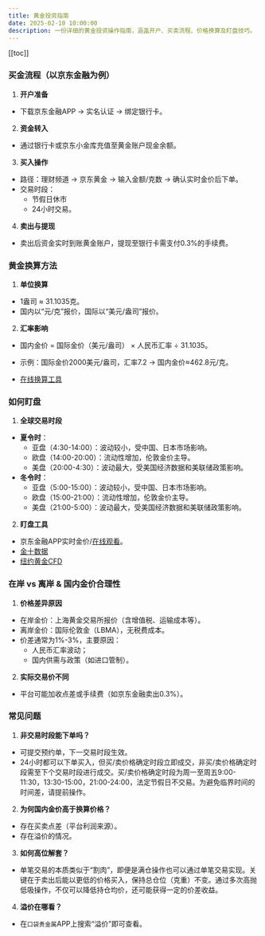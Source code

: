 ```yaml
---
title: 黄金投资指南
date: 2025-02-10 10:00:00
description: 一份详细的黄金投资操作指南，涵盖开户、买卖流程、价格换算及盯盘技巧。
---
```


[[toc]]

### 买金流程（以京东金融为例）

1. **开户准备**

- 下载京东金融APP → 实名认证 → 绑定银行卡。

2. **资金转入**

- 通过银行卡或京东小金库充值至黄金账户现金余额。

3. **买入操作**

- 路径：理财频道 → 京东黄金 → 输入金额/克数 → 确认实时金价后下单。
- 交易时段：
  - 节假日休市
  - 24小时交易。

4. **卖出与提现**

- 卖出后资金实时到账黄金账户，提现至银行卡需支付0.3%的手续费。

### 黄金换算方法

1. **单位换算**

- 1盎司 ≈ 31.1035克。
- 国内以“元/克”报价，国际以“美元/盎司”报价。

2. **汇率影响**

- 国内金价 = 国际金价（美元/盎司） × 人民币汇率 ÷ 31.1035。
- 示例：国际金价2000美元/盎司，汇率7.2 → 国内金价≈462.8元/克。

- [在线换算工具](https://www.jins.gold/tools.html)

### 如何盯盘

1. **全球交易时段**

- **夏令时**：
  - 亚盘（4:30-14:00）：波动较小，受中国、日本市场影响。
  - 欧盘（14:00-20:00）：流动性增加，伦敦金价主导。
  - 美盘（20:00-4:30）：波动最大，受美国经济数据和美联储政策影响。
- **冬令时**：
  - 亚盘（5:00-15:00）：波动较小，受中国、日本市场影响。
  - 欧盘（15:00-21:00）：流动性增加，伦敦金价主导。
  - 美盘（21:00-5:00）：波动最大，受美国经济数据和美联储政策影响。

2. **盯盘工具**

- 京东金融APP实时金价/[在线观看](https://m.jdjygold.com/finance-gold/newgold/home/?orderSource=hjgongzhonghao)。
- [金十数据](https://www.jin10.com/)
- [纽约黄金CFD](https://finance.sina.com.cn/futures/quotes/GC.shtml)

### 在岸 vs 离岸 & 国内金价合理性

1. **价格差异原因**

- 在岸金价：上海黄金交易所报价（含增值税、运输成本等）。
- 离岸金价：国际伦敦金（LBMA），无税费成本。
- 价差通常为1%-3%，主要原因：
  - 人民币汇率波动；
  - 国内供需与政策（如进口管制）。

2. **实际交易价不同**

- 平台可能加收点差或手续费（如京东金融卖出0.3%）。

### 常见问题

1. **非交易时段能下单吗？**

- 可提交预约单，下一交易时段生效。
- 24小时都可以下单买入，但买/卖价格确定时段立即成交，非买/卖价格确定时段需至下个交易时段进行成交。买/卖价格确定时段为周一至周五9:00-11:30，13:30-15:00，21:00-24:00，法定节假日不交易。为避免临界时间的时间差，请提前操作。

2. **为何国内金价高于换算价格？**

- 存在买卖点差（平台利润来源）。
- 存在溢价的情况。

3. **如何高位解套？**

- 单笔交易的本质类似于“割肉”，即便是满仓操作也可以通过单笔交易实现。关键在于卖出后能以更低的价格买入，保持总仓位（克重）不变。通过多次高抛低吸操作，不仅可以降低持仓均价，还可能获得一定的价差收益。

4. **溢价在哪看？**

- 在`口袋贵金属`APP上搜索“溢价”即可查看。
